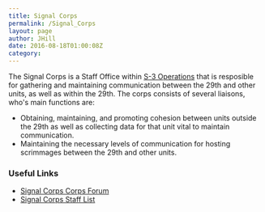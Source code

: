 ```yaml
---
title: Signal Corps
permalink: /Signal_Corps
layout: page
author: JHill
date: 2016-08-18T01:00:08Z
category: 
---
```

The Signal Corps is a Staff Office within [S-3
Operations](S-3_Operations "wikilink") that is resposible for gathering
and maintaining communication between the 29th and other units, as well
as within the 29th. The corps consists of several liaisons, who's main
functions are:

  - Obtaining, maintaining, and promoting cohesion between units outside
    the 29th as well as collecting data for that unit vital to maintain
    communication.
  - Maintaining the necessary levels of communication for hosting
    scrimmages between the 29th and other units.

### Useful Links

  - [Signal Corps Corps
    Forum](http://forums.29th.org/categories/signal-office)
  - [Signal Corps Staff List](http://personnel.29th.org/#units/Sig)

